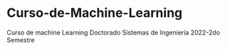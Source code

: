 # Curso-de-Machine-Learning
Curso de machine Learning Doctorado Sistemas de Ingeniería 2022-2do Semestre
